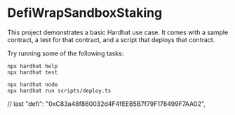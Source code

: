 # DefiWrapSandboxStaking

This project demonstrates a basic Hardhat use case. It comes with a sample contract, a test for that contract, and a script that deploys that contract.

Try running some of the following tasks:

```shell
npx hardhat help
npx hardhat test

npx hardhat node
npx hardhat run scripts/deploy.ts
```

// last
 "defi": "0xC83a48f860032d4F4fEEB5B7f79F178499F7AA02",
